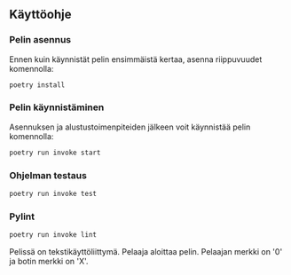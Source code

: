 ## Käyttöohje

### Pelin asennus

Ennen kuin käynnistät pelin ensimmäistä kertaa, asenna riippuvuudet komennolla:

```bash
poetry install
```

### Pelin käynnistäminen

Asennuksen ja alustustoimenpiteiden jälkeen voit käynnistää pelin komennolla:

```bash
poetry run invoke start
```

### Ohjelman testaus

```bash
poetry run invoke test
```

### Pylint

```bash
poetry run invoke lint
```

Pelissä on tekstikäyttöliittymä. Pelaaja aloittaa pelin. Pelaajan merkki on '0' ja botin merkki on 'X'.
